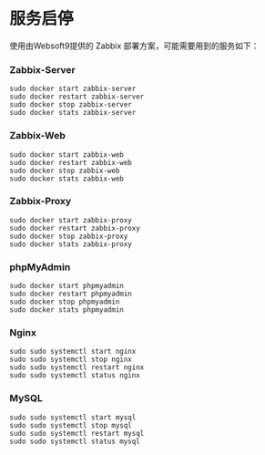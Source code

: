 # 服务启停

使用由Websoft9提供的 Zabbix 部署方案，可能需要用到的服务如下：

### Zabbix-Server

```shell
sudo docker start zabbix-server
sudo docker restart zabbix-server
sudo docker stop zabbix-server
sudo docker stats zabbix-server
```

### Zabbix-Web

```shell
sudo docker start zabbix-web
sudo docker restart zabbix-web
sudo docker stop zabbix-web
sudo docker stats zabbix-web
```

### Zabbix-Proxy

```shell
sudo docker start zabbix-proxy
sudo docker restart zabbix-proxy
sudo docker stop zabbix-proxy
sudo docker stats zabbix-proxy
```

### phpMyAdmin

```shell
sudo docker start phpmyadmin
sudo docker restart phpmyadmin
sudo docker stop phpmyadmin
sudo docker stats phpmyadmin
```

### Nginx

```shell
sudo sudo systemctl start nginx
sudo sudo systemctl stop nginx
sudo sudo systemctl restart nginx
sudo sudo systemctl status nginx
```

### MySQL

```shell
sudo sudo systemctl start mysql
sudo sudo systemctl stop mysql
sudo sudo systemctl restart mysql
sudo sudo systemctl status mysql
```